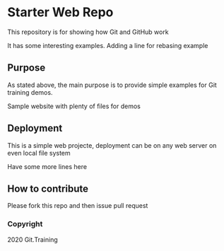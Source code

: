 # Starter Web Repo

This repository is for showing how Git and GitHub work

It has some interesting examples. 
Adding a line for rebasing example

## Purpose

As stated above, the main purpose is to provide simple examples for Git training demos.

Sample website with plenty of files for demos

## Deployment

This is a simple web projecte, deployment can be on any web server on even local file system

Have some more lines here

## How to contribute

Please fork this repo and then issue pull request

### Copyright

2020 Git.Training